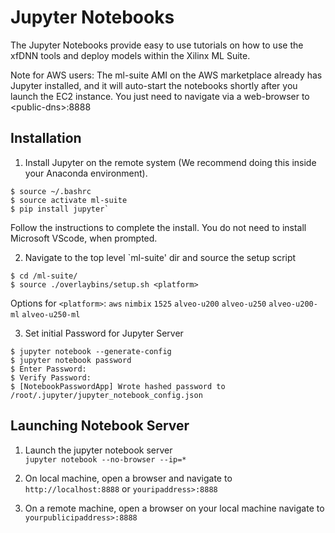 # Jupyter Notebooks
The Jupyter Notebooks provide easy to use tutorials on how to use the xfDNN tools and deploy models within the Xilinx ML Suite.  

Note for AWS users: The ml-suite AMI on the AWS marketplace already has Jupyter installed, and it will auto-start the notebooks shortly after you launch the EC2 instance. You just need to navigate via a web-browser to \<public-dns\>:8888

## Installation 
1. Install Jupyter on the remote system (We recommend doing this inside your Anaconda environment). 
  ```
  $ source ~/.bashrc
  $ source activate ml-suite
  $ pip install jupyter`
  ```
  Follow the instructions to complete the install. You do not need to install Microsoft VScode, when prompted. 
  
2. Navigate to the top level `ml-suite' dir and source the setup script
  ```
  $ cd /ml-suite/
  $ source ./overlaybins/setup.sh <platform>
  ```
  Options for `<platform>`: `aws` `nimbix` `1525` `alveo-u200` `alveo-u250` `alveo-u200-ml` `alveo-u250-ml`

3. Set initial Password for Jupyter Server 
  ```
  $ jupyter notebook --generate-config
  $ jupyter notebook password 
  $ Enter Password: 
  $ Verify Password: 
  $ [NotebookPasswordApp] Wrote hashed password to /root/.jupyter/jupyter_notebook_config.json
  ```

## Launching Notebook Server 

1. Launch the jupyter notebook server  
  `jupyter notebook --no-browser --ip=*`
  
2. On local machine, open a browser and navigate to `http://localhost:8888` or `youripaddress>:8888`

3. On a remote machine, open a browser on your local machine navigate to `yourpublicipaddress>:8888`
